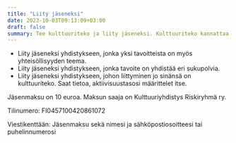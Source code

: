 ```yaml
---
title: "Liity jäseneksi"
date: 2023-10-03T09:13:09+03:00
draft: false
summary: Tee kulttuuriteko ja liity jäseneksi. Kulttuuriteko kannattaa aina.
---
```


- Liity jäseneksi yhdistykseen, jonka yksi tavoitteista on myös yhteisöllisyyden teema.
- Liity jäseneksi yhdistykseen, jonka tavoite on yhdistää eri sukupolvia.
- Liity jäseneksi yhdistykseen, johon liittyminen jo sinänsä on kulttuuriteko. Saat tietoa, aktiivisuustasosi määrittelet itse.

Jäsenmaksu on 10 euroa. Maksun saaja on Kulttuuriyhdistys Riskiryhmä ry.

Tilinumero: FI0457100420861072

Viestikenttään: Jäsenmaksu sekä nimesi ja sähköpostiosoitteesi tai puhelinnumerosi
